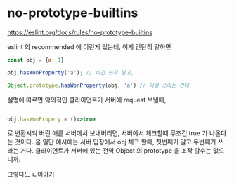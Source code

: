 # no-prototype-builtins

https://eslint.org/docs/rules/no-prototype-builtins

eslint 의 recommended 에 이런게 있는데, 이게 간단히 말하면 
```js
const obj = {a: 1}

obj.hasWonProperty('a'); // 이건 쓰지 말고, 

Object.prototype.hasWonProperty(obj, 'a') // 이걸 쓰라는 건데
```

설명에 따르면 악의적인 클라이언트가 서버에 request 보낼때, 
```js

obj.hasWonPropery = ()=>true

```
로 변환시켜 버린 애를 서버에서 보내버리면, 서버에서 체크할때 무조건 true 가 나온다는 것이다. 
음 일단 예시에는 서버 입장에서 obj 체크 할때, 첫번째거 말고 두번째거 쓰라는 거다. 
클라이언트가 서버에 있는 전역 Object 의 prototype 을 조작 할수는 없으니까. 

그렇다느 ㄴ이야기 






